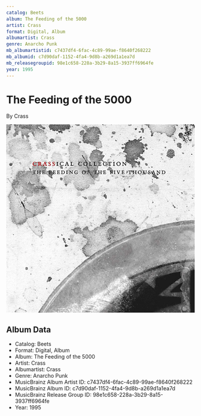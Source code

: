 ```yaml
---
catalog: Beets
album: The Feeding of the 5000
artist: Crass
format: Digital, Album
albumartist: Crass
genre: Anarcho Punk
mb_albumartistid: c7437df4-6fac-4c89-99ae-f8640f268222
mb_albumid: c7d90daf-1152-4fa4-9d8b-a269d1a1ea7d
mb_releasegroupid: 98e1c658-228a-3b29-8a15-3937ff6964fe
year: 1995
---
```


# The Feeding of the 5000

By Crass

![](../../assets/beetscovers/Crass-The_Feeding_of_the_5000.jpg)

## Album Data

- Catalog: Beets
- Format: Digital, Album
- Album: The Feeding of the 5000
- Artist: Crass
- Albumartist: Crass
- Genre: Anarcho Punk
- MusicBrainz Album Artist ID: c7437df4-6fac-4c89-99ae-f8640f268222
- MusicBrainz Album ID: c7d90daf-1152-4fa4-9d8b-a269d1a1ea7d
- MusicBrainz Release Group ID: 98e1c658-228a-3b29-8a15-3937ff6964fe
- Year: 1995

